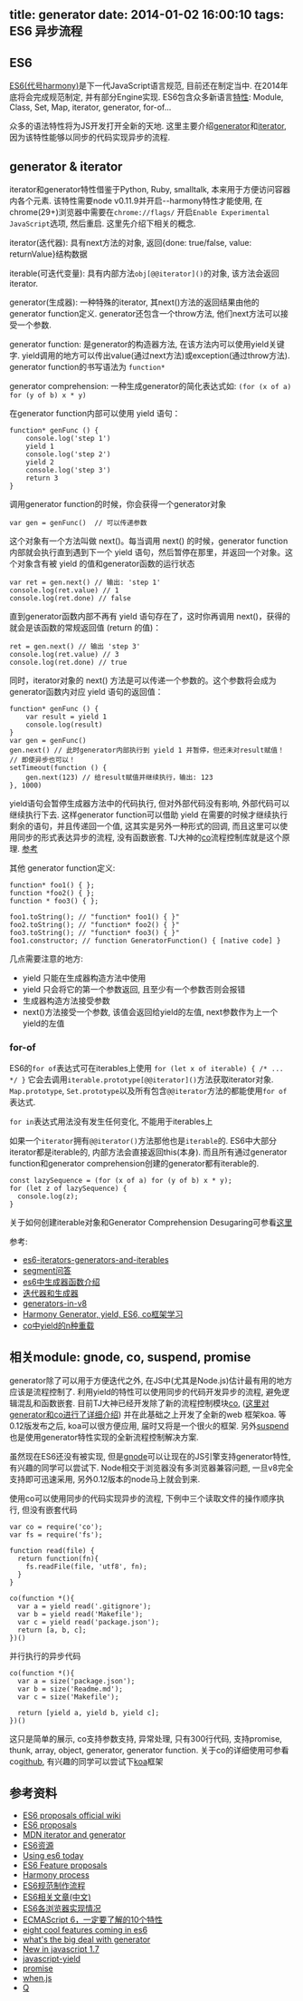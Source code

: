 title: generator
date: 2014-01-02 16:00:10
tags: ES6 异步流程
---

## ES6
[ES6(代号harmony)](http://wiki.ecmascript.org/doku.php)是下一代JavaScript语言规范, 目前还在制定当中. 在2014年底将会完成规范制定, 并有部分Engine实现. ES6包含众多新语言[特性](http://tc39wiki.calculist.org/es6/): Module, Class, Set, Map, iterator, generator, for-of...  

众多的语法特性将为JS开发打开全新的天地. 这里主要介绍[generator](http://wiki.ecmascript.org/doku.php?id=harmony:generators)和[iterator](http://wiki.ecmascript.org/doku.php?id=harmony:iterators), 因为该特性能够以同步的代码实现异步的流程.

## generator & iterator
iterator和generator特性借鉴于Python, Ruby, smalltalk, 本来用于方便访问容器内各个元素. 该特性需要node v0.11.9并开启--harmony特性才能使用, 在chrome(29+)浏览器中需要在`chrome://flags/` 开启`Enable Experimental JavaScript`选项, 然后重启. 这里先介绍下相关的概念.

iterator(迭代器): 具有next方法的对象, 返回{done: true/false, value: returnValue}结构数据

iterable(可迭代变量): 具有内部方法`obj[@@iterator]()`的对象, 该方法会返回iterator.

generator(生成器): 一种特殊的iterator, 其next()方法的返回结果由他的generator function定义. generator还包含一个throw方法, 他们next方法可以接受一个参数.

generator function: 是generator的构造器方法, 在该方法内可以使用yield关键字. yield调用的地方可以传出value(通过next方法)或exception(通过throw方法). generator function的书写语法为 `function*`

generator comprehension: 一种生成generator的简化表达式如: `(for (x of a) for (y of b) x * y)`


在generator function内部可以使用 yield 语句：

```
function* genFunc () {
    console.log('step 1')
    yield 1
    console.log('step 2')
    yield 2
    console.log('step 3')
    return 3
}
```

调用generator function的时候，你会获得一个generator对象

```
var gen = genFunc()  // 可以传递参数
```

这个对象有一个方法叫做 next()。每当调用 next() 的时候，generator function内部就会执行直到遇到下一个 yield 语句，然后暂停在那里，并返回一个对象。这个对象含有被 yield 的值和generator函数的运行状态

```
var ret = gen.next() // 输出: 'step 1'
console.log(ret.value) // 1
console.log(ret.done) // false
```

直到generator函数内部不再有 yield 语句存在了，这时你再调用 next()，获得的就会是该函数的常规返回值 (return 的值)：

```
ret = gen.next() // 输出 'step 3'
console.log(ret.value) // 3
console.log(ret.done) // true
```
同时，iterator对象的 next() 方法是可以传递一个参数的。这个参数将会成为generator函数内对应 yield 语句的返回值：

```
function* genFunc () {
    var result = yield 1
    console.log(result)
}
var gen = genFunc()
gen.next() // 此时generator内部执行到 yield 1 并暂停，但还未对result赋值！
// 即使异步也可以！
setTimeout(function () {
    gen.next(123) // 给result赋值并继续执行，输出: 123
}, 1000)
```

yield语句会暂停生成器方法中的代码执行, 但对外部代码没有影响, 外部代码可以继续执行下去. 这样generator function可以借助 yield 在需要的时候才继续执行剩余的语句，并且传递回一个值, 这其实是另外一种形式的回调, 而且这里可以使用同步的形式表达异步的流程, 没有函数嵌套. TJ大神的[co](https://github.com/visionmedia/co)流程控制库就是这个原理. [参考]()

其他 generator function定义:

```
function* foo1() { };
function *foo2() { };
function * foo3() { };
 
foo1.toString(); // "function* foo1() { }"
foo2.toString(); // "function* foo2() { }"
foo3.toString(); // "function* foo3() { }"
foo1.constructor; // function GeneratorFunction() { [native code] }
```


几点需要注意的地方:

* yield 只能在生成器构造方法中使用
* yield 只会将它的第一个参数返回, 且至少有一个参数否则会报错
* 生成器构造方法接受参数
* next()方法接受一个参数, 该值会返回给yield的左值, next参数作为上一个yield的左值

### for-of
ES6的`for of`表达式可在iterables上使用 `for (let x of iterable) { /* ... */ }`
它会去调用`iterable.prototype[@@iterator]()`方法获取iterator对象. `Map.prototype`, 
`Set.prototype`以及所有包含`@@iterator`方法的都能使用`for of`表达式.

`for in`表达式用法没有发生任何变化, 不能用于iterables上

如果一个`iterator`拥有`@@iterator()`方法那他也是`iterable`的. ES6中大部分iterator都是iterable的, 内部方法会直接返回this(本身). 而且所有通过generator function和generator comprehension创建的generator都有iterable的.

```
const lazySequence = (for (x of a) for (y of b) x * y);
for (let z of lazySequence) {
  console.log(z);
}
```

关于如何创建iterable对象和Generator Comprehension Desugaring可参看[这里](http://domenic.me/2013/09/06/es6-iterators-generators-and-iterables/)


参考: 

* [es6-iterators-generators-and-iterables](http://domenic.me/2013/09/06/es6-iterators-generators-and-iterables/)
* [segment问答](http://segmentfault.com/q/1010000000367154#a-1020000000373763)
* [es6中生成器函数介绍](https://www.imququ.com/post/generator-function-in-es6.html)
* [迭代器和生成器](https://developer.mozilla.org/zh-CN/docs/JavaScript/Guide/Iterators_and_Generators)
* [generators-in-v8](http://wingolog.org/archives/2013/05/08/generators-in-v8)
* [Harmony Generator, yield, ES6, co框架学习](http://bg.biedalian.com/2013/12/21/harmony-generator.html)
* [co中yield的n种重载](http://bg.biedalian.com/2014/01/08/what-can-i-yield.html)


## 相关module: gnode, co, suspend, promise
generator除了可以用于方便迭代之外, 在JS中(尤其是Node.js)估计最有用的地方应该是流程控制了. 利用yield的特性可以使用同步的代码开发异步的流程, 避免逻辑混乱和函数嵌套. 目前TJ大神已经开发除了新的流程控制模块[co](https://github.com/visionmedia/co), ([这里对generator和co进行了详细介绍](http://www.html-js.com/article/1687)) 并在此基础之上开发了全新的web 框架koa. 等0.12版发布之后, koa可以很方便应用, 届时又将是一个很火的框架. 另外[suspend](https://github.com/jmar777/suspend)也是使用generator特性实现的全新流程控制解决方案. 

虽然现在ES6还没有被实现, 但是[gnode](https://github.com/TooTallNate/gnode)可以让现在的JS引擎支持generator特性, 有兴趣的同学可以尝试下. Node相交于浏览器没有多浏览器兼容问题, 一旦v8完全支持即可迅速采用, 另外0.12版本的node马上就会到来.

使用co可以使用同步的代码实现异步的流程, 下例中三个读取文件的操作顺序执行, 但没有嵌套代码

```
var co = require('co');
var fs = require('fs');

function read(file) {
  return function(fn){
    fs.readFile(file, 'utf8', fn);
  }
}

co(function *(){
  var a = yield read('.gitignore');
  var b = yield read('Makefile');
  var c = yield read('package.json');
  return [a, b, c];
})()
```

并行执行的异步代码

```
co(function *(){
  var a = size('package.json');
  var b = size('Readme.md');
  var c = size('Makefile');

  return [yield a, yield b, yield c];
})()
```

这只是简单的展示, co支持参数支持, 异常处理, 只有300行代码, 支持promise, thunk, array, object, generator, generator function. 关于co的详细使用可参看co[github](https://github.com/visionmedia/co), 有兴趣的同学可以尝试下[koa](https://github.com/koajs/koa)框架 

## 参考资料

* [ES6 proposals official wiki](http://wiki.ecmascript.org/doku.php?id=harmony:proposals)
* [ES6 proposals](http://espadrine.github.io/New-In-A-Spec/es6/)
* [MDN iterator and generator](https://developer.mozilla.org/en-US/docs/Web/JavaScript/Guide/Iterators_and_Generators)
* [ES6资源](http://addyosmani.com/blog/ecmascript-6-resources-for-the-curious-javascripter/)
* [Using es6 today](http://globaldev.co.uk/2013/09/es6-part-1/)
* [ES6 Feature proposals](http://tc39wiki.calculist.org/es6/)
* [Harmony process](http://tc39wiki.calculist.org/about/harmony/)
* [ES6规范制作流程](http://www.cnblogs.com/ziyunfei/archive/2012/12/05/2802382.html)
* [ES6相关文章(中文)](http://www.tuicool.com/topics/11060047?st=0&lang=0&pn=3)
* [ES6各浏览器实现情况](http://kangax.github.io/es5-compat-table/es6/)
* [ECMAScript 6，一定要了解的10个特性](http://www.xdf.me/?p=754)
* [eight cool features coming in es6](http://net.tutsplus.com/tutorials/javascript-ajax/eight-cool-features-coming-in-es6/)
* [what's the big deal with generator](http://devsmash.com/blog/whats-the-big-deal-with-generators)
* [New in javascript 1.7](https://developer.mozilla.org/en-US/docs/Web/JavaScript/New_in_JavaScript/1.7?redirectlocale=en-US&redirectslug=JavaScript%2FNew_in_JavaScript%2F1.7)
* [javascript-yield](http://jlongster.com/2012/10/05/javascript-yield.html)
* [promise](http://wiki.commonjs.org/wiki/Promises)
* [when.js](https://github.com/cujojs/when)
* [Q](https://github.com/kriskowal/q)

